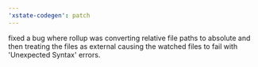 ```yaml
---
'xstate-codegen': patch
---
```


fixed a bug where rollup was converting relative file paths to absolute and then treating the files as external causing the watched files to fail with 'Unexpected Syntax' errors.
